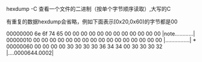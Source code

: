 hexdump -C <file>查看一个文件的二进制（按单个字节顺序读取）,大写的C

有重复的数据hexdump会省略，例如下面表示[0x20,0x60)的字节都是00

00000000  6e 6f 74 65 00 00 00 00  00 00 00 00 00 00 00 00  |note............|
00000010  00 00 00 00 00 00 00 00  00 00 00 00 00 00 00 00  |................|
*
00000060  00 00 00 00 30 30 30 30  36 34 34 00 30 30 30 32  |....0000644.0002|